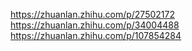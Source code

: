 https://zhuanlan.zhihu.com/p/27502172
https://zhuanlan.zhihu.com/p/34004488
https://zhuanlan.zhihu.com/p/107854284
